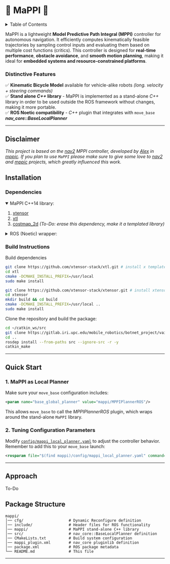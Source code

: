 # **🏁 MaPPI 🏁**  

<details>
    <summary>Table of Contents</summary>
    <ol>
        <li>
        <a href="#disclaimer">Disclaimer</a>
        </li>
        <li><a href="#installation">Installation</a>
        </li>
        <li>
        <a href="#quick-start">Quick Start</a>
        </li>
        <li>
        <a href="#approach">Approach</a>
        </li>
        <li>
        <a href="#package-structure">Package Structure</a>
        </li>
    </ol>
</details>

MaPPI is a lightweight **Model Predictive Path Integral (MPPI)** controller for autonomous navigation. It efficiently computes kinematically feasible trajectories by sampling control inputs and evaluating them based on multiple cost functions (critics). This controller is designed for **real-time performance**, **obstacle avoidance**, and **smooth motion planning**, making it ideal for **embedded systems and resource-constrained platforms**.  

### **Distinctive Features**  
✅ **Kinematic Bicycle Model** available for vehicle-alike robots _(long. velocity + steering commands)_   
✅ **Stand alone _C++_ library** - MaPPI is implemented as a stand-alone _C++_ library in order to be used outside the ROS framework without changes, making it more portable.   
✅ **ROS Noetic compatibility** - _C++_ plugin that integrates with `move_base` ___nav_core::BaseLocalPlanner___

---

## **Disclaimer**
_This project is based on the [nav2](https://docs.nav2.org/) MPPI controller, developed by [Alex](https://github.com/artofnothingness) in [mppic](https://github.com/artofnothingness/mppic). If you plan to use `MaPPI` please make sure to give some love to [nav2](https://github.com/ros-navigation/navigation2) and [mppic](https://github.com/artofnothingness/mppic) projects, which greatly influenced this work._

## **Installation**  

### **Dependencies**  
<details open>
    <summary>MaPPI C++14 library:</summary>
    <ol>
        <li>
        <a href="https://github.com/xtensor-stack/xtensor">xtensor</a>
        </li>
        <li>
        <a href="https://github.com/xtensor-stack/xtl.git">xtl</a>
        </li>
        <li>
        <a href="http://wiki.ros.org/costmap_2d">costmap_2d</a><i> (To-Do: erase this dependency, make it a templated library)</i>
        </li>
    </ol>
</details>

<details>
    <summary>ROS (Noetic) wrapper:</summary>
    <ol>
        <li>
        <a href="./mappi/">mappi</a>
        <li>
        <a href="http://wiki.ros.org/sensor_msgs">sensor_msgs</a>
        </li>
        <li>
        <a href="http://wiki.ros.org/geometry_msgs">geometry_msgs</a>
        </li>
        </li>
        <li><a href="http://wiki.ros.org/nav_msgs">nav_msgs</a>
        </li>
        <li>
        <a href="http://wiki.ros.org/std_msgs">std_msgs</a>
        </li>
        <li>
        <a href="https://wiki.ros.org/tf2">tf2</a>
        </li>
        <li>
        <a href="https://wiki.ros.org/costmap_2d">costmap_2d</a>
        </li>
        <li>
        <a href="https://wiki.ros.org/dynamic_reconfigure">dynamic_reconfigure</a>
        </li>
        <li>
        <a href="https://wiki.ros.org/nav_core">nav_core</a>
        </li>
        <li>
        <a href="https://wiki.ros.org/std_srvs">std_srvs</a>
        </li>
        <li>
        <a href="https://wiki.ros.org/navfn">navfn</a><i> (optional) </i>
        </li>
    </ol>
</details>

### **Build Instructions**  
Build dependencies
```sh
git clone https://github.com/xtensor-stack/xtl.git # install x template library (xtl)
cd xtl
cmake -DCMAKE_INSTALL_PREFIX=/usr/local
sudo make install
```
```sh
git clone https://github.com/xtensor-stack/xtensor.git # install xtensor library
cd xtensor
mkdir build && cd build
cmake -DCMAKE_INSTALL_PREFIX=/usr/local ..
sudo make install
```

Clone the repository and build the package:  
```bash
cd ~/catkin_ws/src
git clone https://gitlab.iri.upc.edu/mobile_robotics/botnet_project/vaive/mappi.git
cd ..
rosdep install --from-paths src --ignore-src -r -y
catkin_make 
```

---

## **Quick Start**  

### 1. MaPPI as Local Planner
Make sure your `move_base` configuration includes:
```xml
<param name="base_global_planner" value="mappi/MPPIPlannerROS"/>
```
This allows `move_base` to call the _MPPIPlannerROS_ plugin, which wraps around the stand-alone `MaPPI` library.

### **2. Tuning Configuration Parameters**  
Modify [`config/mappi_local_planner.yaml`](config/mappi_local_planner.yaml) to adjust the controller behavior. Remember to add this to your `move_base` launch:
```xml
<rosparam file="$(find mappi)/config/mappi_local_planner.yaml" command="load"/>
```
---

## Approach
To-Do

## **Package Structure**  
```
mappi/
│── cfg/                    # Dynamic Reconfigure definition
│── include/                # Header files for ROS functionality
│── mappi/                  # MaPPI stand-alone C++ library
│── src/                    # nav_core::BaseLocalPlanner definition
│── CMakeLists.txt          # Build system configuration
│── mappi_plugin.xml        # nav_core pluginlib definition
│── package.xml             # ROS package metadata
└── README.md               # This file
```

---